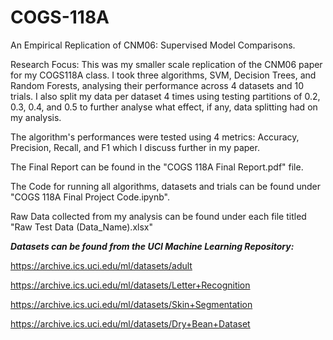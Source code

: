 # COGS-118A
An Empirical Replication of CNM06: Supervised Model Comparisons. 

Research Focus:
This was my smaller scale replication of the CNM06 paper for my COGS118A class. I took three algorithms, SVM, Decision Trees, and Random Forests, analysing their performance across 4 datasets and 10 trials. I also split my data per dataset 4 times using testing partitions of 0.2, 0.3, 0.4, and 0.5 to further analyse what effect, if any, data splitting had on my analysis. 

The algorithm's performances were tested using 4 metrics: Accuracy, Precision, Recall, and F1 which I discuss further in my paper. 

The Final Report can be found in the "COGS 118A Final Report.pdf" file.

The Code for running all algorithms, datasets and trials can be found under "COGS 118A Final Project Code.ipynb".

Raw Data collected from my analysis can be found under each file titled "Raw Test Data (Data_Name).xlsx"

***Datasets can be found from the UCI Machine Learning Repository:*** 

https://archive.ics.uci.edu/ml/datasets/adult 

https://archive.ics.uci.edu/ml/datasets/Letter+Recognition

https://archive.ics.uci.edu/ml/datasets/Skin+Segmentation

https://archive.ics.uci.edu/ml/datasets/Dry+Bean+Dataset





